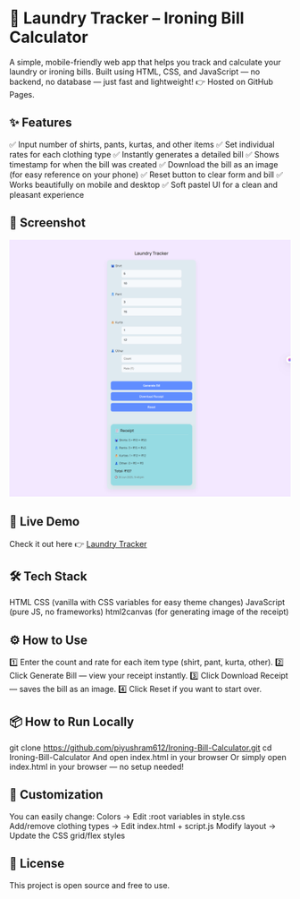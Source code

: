 # 🧺 Laundry Tracker – Ironing Bill Calculator
A simple, mobile-friendly web app that helps you track and calculate your laundry or ironing bills.
Built using HTML, CSS, and JavaScript — no backend, no database — just fast and lightweight!
👉 Hosted on GitHub Pages.

## ✨ Features
✅ Input number of shirts, pants, kurtas, and other items
✅ Set individual rates for each clothing type
✅ Instantly generates a detailed bill
✅ Shows timestamp for when the bill was created
✅ Download the bill as an image (for easy reference on your phone)
✅ Reset button to clear form and bill
✅ Works beautifully on mobile and desktop
✅ Soft pastel UI for a clean and pleasant experience

## 📸 Screenshot
![Laundry Tracker Screenshot](./images/sample.png)

## 🚀 Live Demo
Check it out here 👉 [Laundry Tracker](https://piyushram612.github.io/Ironing-Bill-Calculator/)

## 🛠 Tech Stack
HTML
CSS (vanilla with CSS variables for easy theme changes)
JavaScript (pure JS, no frameworks)
html2canvas (for generating image of the receipt)

## ⚙️ How to Use
1️⃣ Enter the count and rate for each item type (shirt, pant, kurta, other).
2️⃣ Click Generate Bill — view your receipt instantly.
3️⃣ Click Download Receipt — saves the bill as an image.
4️⃣ Click Reset if you want to start over.

## 📦 How to Run Locally
git clone https://github.com/piyushram612/Ironing-Bill-Calculator.git
cd Ironing-Bill-Calculator
And open index.html in your browser
Or simply open index.html in your browser — no setup needed!

## 🎨 Customization
You can easily change:
Colors → Edit :root variables in style.css
Add/remove clothing types → Edit index.html + script.js
Modify layout → Update the CSS grid/flex styles

## 📝 License
This project is open source and free to use.
